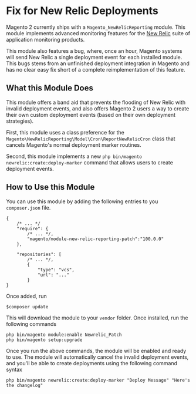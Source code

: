 # Fix for New Relic Deployments

Magento 2 currently ships with a `Magento_NewRelicReporting` module.  This module implements advanced monitoring features for the [New Relic](https://newrelic.com/) suite of application monitoring products.  

This module also features a bug, where, once an hour, Magento systems will send New Relic a single deployment event for each installed module.  This bugs stems from an unfinished deployment integration in Magento and has no clear easy fix short of a complete reimplementation of this feature.

What this Module Does
--------------------------------------------------
This module offers a band aid that prevents the flooding of New Relic with invalid deployment events, and also offers Magento 2 users a way to create their own custom deployment events (based on their own deployment strategies).

First, this module uses a class preference for the `Magento\NewRelicReporting\Model\Cron\ReportNewRelicCron` class that cancels Magento's normal deployment marker routines.

Second, this module implements a new `php bin/magento newrelic:create:deploy-marker` command that allows users to create deployment events.  

How to Use this Module
--------------------------------------------------
You can use this module by adding the following entries to you `composer.json` file.

    {
        /* ... */
        "require": {
            /* ... */,
            "magento/module-new-relic-reporting-patch":"100.0.0"
        },

        "repositories": [
            /* ... */,
            {
                "type": "vcs",
                "url": "..."
            }
    }

Once added, run 

    $composer update
    
This will download the module to your `vendor` folder.  Once installed, run the following commands

    php bin/magento module:enable Newrelic_Patch
    php bin/magento setup:upgrade
    
Once you run the above commands, the module will be enabled and ready to use.  The module will automatically cancel the invalid deployment events, and you'll be able to create deployments using the following command syntax

    php bin/magento newrelic:create:deploy-marker "Deploy Message" "Here's the changelog"
    